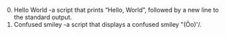 0. Hello World
   -a script that prints “Hello, World”, followed by a new line to the standard output.
1. Confused smiley
   -a script that displays a confused smiley "(Ôo)'/.
